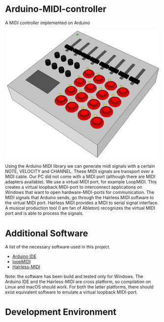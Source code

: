 # Arduino-MIDI-controller
A MIDI controller implemented on Arduino

![Concept design](extras/controller.jpg "Concept for the eventual design of the controller")

Using the Arduino MIDI library we can generate midi signals with a certain NOTE, VELOCITY and CHANNEL.
These MIDI signals are transport over a MIDI cable. Our PC did not come with a MIDI port (although there
are MIDI adapters available).
We use a virtual MIDI port, for example LoopMIDI. This creates a virtual loopback MIDI-port to interconnect applications 
on Windows that want to open hardware-MIDI-ports for communication.
The MIDI signals that Arduino sends, go through the Hairless MIDI software to the virtual MIDI port.
Hairless MIDI provides a MIDI to serial signal interface.
A musical production tool (I am fan of Ableton) recognizes the virtual MIDI port and is able to process
the signals.

# Additional Software
A list of the necessary software used in this project.

- [Arduino IDE](https://www.arduino.cc/en/main/software)
- [loopMIDI](https://www.tobias-erichsen.de/software/loopmidi.html)
- [Hairless-MIDI](http://projectgus.github.io/hairless-midiserial/)

Note: the software has been build and tested only for Windows.
The Arduino IDE and the Hairless-MIDI are cross platform, so compilation on Linux and macOS
should work. For both the latter platforms, there should exist equivalent software to emulate
a virtual loopback MIDI-port.

# Development Environment
